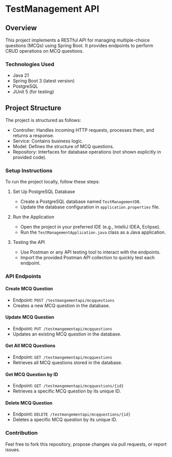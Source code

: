 # TestManagement API

## Overview
This project implements a RESTful API for managing multiple-choice questions (MCQs) using Spring Boot. It provides endpoints to perform CRUD operations on MCQ questions.

### Technologies Used
- Java 21
- Spring Boot 3 (latest version)
- PostgreSQL
- JUnit 5 (for testing)

## Project Structure

The project is structured as follows:
- Controller: Handles incoming HTTP requests, processes them, and returns a response.
- Service: Contains business logic.
- Model: Defines the structure of MCQ questions.
- Repository: Interfaces for database operations (not shown explicitly in provided code).

### Setup Instructions

To run the project locally, follow these steps:

1. Set Up PostgreSQL Database
   - Create a PostgreSQL database named `TestManagementDB`.
   - Update the database configuration in `application.properties` file.

2. Run the Application
   - Open the project in your preferred IDE (e.g., IntelliJ IDEA, Eclipse).
   - Run the `TestManagementApplication.java` class as a Java application.

3. Testing the API
   - Use Postman or any API testing tool to interact with the endpoints.
   - Import the provided Postman API collection to quickly test each endpoint.
### API Endpoints

#### Create MCQ Question
- Endpoint: `POST /testmangementapi/mcqquestions`
- Creates a new MCQ question in the database.

#### Update MCQ Question
- Endpoint: `PUT /testmangementapi/mcqquestions`
- Updates an existing MCQ question in the database.

#### Get All MCQ Questions
- Endpoint: `GET /testmangementapi/mcqquestions`
- Retrieves all MCQ questions stored in the database.

#### Get MCQ Question by ID
- Endpoint: `GET /testmangementapi/mcqquestions/{id}`
- Retrieves a specific MCQ question by its unique ID.

#### Delete MCQ Question
- Endpoint: `DELETE /testmangementapi/mcqquestions/{id}`
- Deletes a specific MCQ question by its unique ID.


### Contribution
Feel free to fork this repository, propose changes via pull requests, or report issues.


